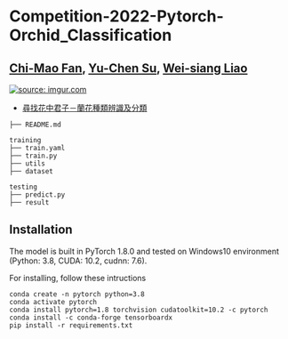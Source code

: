 # Competition-2022-Pytorch-Orchid_Classification  
## [Chi-Mao Fan](https://github.com/FanChiMao), [Yu-Chen Su](https://github.com/Modovado), [Wei-siang Liao](https://github.com/zxc741852741)  
<a href="[https://imgur.com/mc4Di1O](https://tbrain.trendmicro.com.tw/Competitions/Details/20)"><img src="https://i.imgur.com/mc4Di1O.png" title="source: imgur.com" /></a>  

- [尋找花中君子－蘭花種類辨識及分類](https://tbrain.trendmicro.com.tw/Competitions/Details/20)  

```
├── README.md    

training
├── train.yaml
├── train.py
├── utils
├── dataset

testing
├── predict.py
├── result

```

## Installation
The model is built in PyTorch 1.8.0 and tested on Windows10 environment  
(Python: 3.8, CUDA: 10.2, cudnn: 7.6).  

For installing, follow these intructions
```
conda create -n pytorch python=3.8  
conda activate pytorch  
conda install pytorch=1.8 torchvision cudatoolkit=10.2 -c pytorch  
conda install -c conda-forge tensorboardx
pip install -r requirements.txt
```
